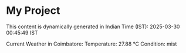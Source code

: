 # My Project

This content is dynamically generated in Indian Time (IST): 2025-03-30 00:45:49 IST


Current Weather in Coimbatore:
Temperature: 27.88 °C
Condition: mist
